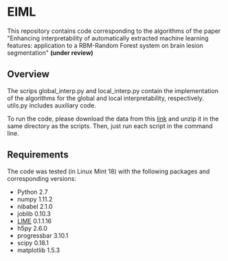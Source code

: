 # EIML

This repository contains code corresponding to the algorithms of the paper "Enhancing interpretability of automatically extracted machine learning features: application to a RBM-Random Forest system on brain lesion segmentation" **(under review)**

## Overview

The scrips global_interp.py and local_interp.py contain the implementation of the algorithms for the global and local interpretability, respectively. utils.py includes auxiliary code.

To run the code, please download the data from this [link](https://uminho365-my.sharepoint.com/personal/id5692_uminho_pt/_layouts/15/guestaccess.aspx?docid=071160f2e810645838c4d7b6bcf810616&authkey=AYIC4NVo_eISktwwTR-axKY) and unzip it in the same directory as the scripts. Then, just run each script in the command line.

## Requirements
The code was tested (in Linux Mint 18) with the following packages and corresponding versions:

- Python 2.7
- numpy 1.11.2
- nibabel 2.1.0
- joblib 0.10.3
- [LIME](https://github.com/marcotcr/lime) 0.1.1.16
- h5py 2.6.0
- progressbar 3.10.1
- scipy 0.18.1
- matplotlib 1.5.3
